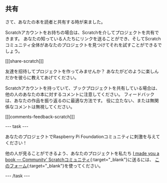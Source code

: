 ## 共有

さて、あなたの本を読者と共有する時が来ました。

Scratchアカウントをお持ちの場合は、Scratchを介してプロジェクトを共有できます。 あなたの知っている人たちにリンクを送ることができ、そしてScratchコミュニティ全体があなたのプロジェクトを見つけてそれを試すことができるでしょう。

[[[share-scratch]]]

友達を招待してプロジェクトを作ってみませんか？ あなたがどのように楽しんだかを彼らに教えてあげてください。

Scratchアカウントを持っていて、ブックプロジェクトを共有している場合は、他の人のあなたの本に対するコメントに注意してください。 フィードバックは、あなたの作品を振り返るのに最適な方法です。 役に立たない、または無関係なコメントは無視してください。

[[[comments-feedback-scratch]]]

--- task ---

あなたのプロジェクトでRaspberry Pi Foundationコミュニティに刺激を与えてください！

他の人が見ることができるよう、あなたのプロジェクトを私たち [I made you a book — Community' Scratchコミュニティ](https://scratch.mit.edu/studios/29092393){:target="_blank"}に送るには、 [このフォーム](https://form.raspberrypi.org/f/community-project-submissions){:target="_blank"}を使ってください。

--- /task ---
